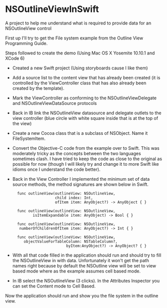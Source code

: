 NSOutlineViewInSwift
====================

A project to help me understand what is required to provide data for an NSOutlineView control

First up I'll try to get the File system example from the Outline View Programming Guide.

Steps followed to create the demo (Using Mac OS X Yosemite 10.10.1 and XCode 6)
- Created a new Swift project (Using storyboards cause I like them)
- Add a source list to the content view that has already been created (it is controlled by the ViewController class that has also already been created by the template).
- Mark the ViewController as conforming to the NSOutlineViewDelegate and NSOutlineViewDataSource protocols
- Back in IB link the NSOutlineView datasource and delegate outlets to the view controller (blue circle with white square inside that is at the top of the view)
- Create a new Cocoa class that is a subclass of NSObject. Name it FileSystemItem.
- Convert the Objective-C code from the example over to Swift. This was moderately tricky as the concepts between the two languages sometimes clash. I have tried to keep the code as close to the original as possible for now (though I will likely try and change it to more Swift like idioms once I understand the code better).
- Back in the View Controller I implemented the minimum set of data source methods, the method signatures are shown below in Swift.

	    func outlineView(outlineView: NSOutlineView, 
	    				 child index: Int, 
	    				 ofItem item: AnyObject?) -> AnyObject { }
	    				 
	    func outlineView(outlineView: NSOutlineView, 
	    	   isItemExpandable item: AnyObject) -> Bool { }
	    	   
	    func outlineView(outlineView: NSOutlineView, 
	     numberOfChildrenOfItem item: AnyObject?) -> Int { }
	     
	    func outlineView(outlineView: NSOutlineView, 
	       objectValueForTableColumn: NSTableColumn?, 
	                          byItem:AnyObject?) -> AnyObject? { }

- With all that code filled in the application should run and should try to fill the NSOutlineView in with data. Unfortunately it won't get the path names right because by default the NSOutline view will be set to view based mode where as the example assumes cell based mode.
- In IB select the NSOutlineView (3 clicks). In the Attributes Inspector you can set the Content mode to Cell Based.

Now the application should run and show you the file system in the outline view.

